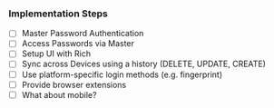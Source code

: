 ### Implementation Steps

- [ ] Master Password Authentication
- [ ] Access Passwords via Master
- [ ] Setup UI with Rich
- [ ] Sync across Devices using a history (DELETE, UPDATE, CREATE)
- [ ] Use platform-specific login methods (e.g. fingerprint)
- [ ] Provide browser extensions
- [ ] What about mobile?
